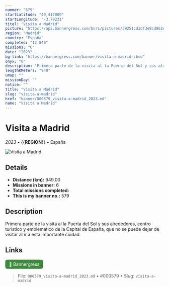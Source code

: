 ```yaml
---
nummer: "579"
startLatitude: "40,417009"
startLongitude: "-3,70231"
titel: "Visita a Madrid"
picture: "https://api.bannergress.com/bnrs/pictures/39251cd3df3e8cd862e8823254136dae"
region: "Madrid"
country: "España"
completed: "12.846"
missions: "6"
date: "2023"
bg-link: "https://bannergress.com/banner/visita-a-madrid-cbcd"
onyx: "0"
description: "Primera parte de la visita al la Puerta del Sol y sus alrededores, centro turístico y emblemático de la Capital de España, que no se puede dejar de visitar al ir a esta importante ciudad."
lengthKMeters: "949"
umap: ""
missionDay: ""
notice: ""
title: "Visita a Madrid"
slug: "visita-a-madrid"
href: "banner/000579_visita-a-madrid_2023.md"
name: "Visita a Madrid"
---
```

# Visita a Madrid

*2023* • {{__REGION__}} • España

![Visita a Madrid](https://api.bannergress.com/bnrs/pictures/39251cd3df3e8cd862e8823254136dae)



## Details
- **Distance (km):** 949.00
- **Missions in banner:** 6
- **Total missions completed:** 
- **This is my banner no.:** 579



## Description
Primera parte de la visita al la Puerta del Sol y sus alrededores, centro turístico y emblemático de la Capital de España, que no se puede dejar de visitar al ir a esta importante ciudad.



## Links
<a href="https://bannergress.com/banner/visita-a-madrid-cbcd" target="_blank" style="display:inline-block;margin-right:8px;padding:6px 12px;background:#3c8b3c;color:#fff;text-decoration:none;border-radius:6px;">🔗 Bannergress</a>



> File: `000579_visita-a-madrid_2023.md` • #000579 • Slug: `visita-a-madrid`
